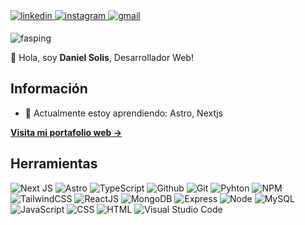 <!-- Contacto -->
<a href="https://www.linkedin.com/in/dxnielso/" target="_blank">
  <img src=https://img.shields.io/badge/linkedin-%231E77B5.svg?&style=for-the-badge&logo=linkedin&logoColor=white alt=linkedin style="margin-bottom: 5px;" />
</a>
<a href="https://www.instagram.com/dxnielso/" target="_blank">
  <img src=https://img.shields.io/badge/Instagram-E4405F?style=for-the-badge&logo=instagram&logoColor=white alt=instagram style="margin-bottom: 5px;" />
</a>
<a href="mailto:daniel.solis5200@gmail.com" target="_blank">
  <img src=https://img.shields.io/badge/Gmail-D14836?style=for-the-badge&logo=gmail&logoColor=white alt=gmail style="margin-bottom: 5px;" />
</a>
<p align="left"> <img src="https://komarev.com/ghpvc/?username=dxnielso&label=Profile%20views&color=brightgreen&style=flat-square" alt="fasping" /> </p>

👋 Hola, soy **Daniel Solis**, Desarrollador Web!

## Información

- 🌱 Actualmente estoy aprendiendo: Astro, Nextjs

**[Visita mi portafolio web &rarr;](https://dxnielso.github.io/portfolio/)**


<!-- Herramientas-->
## Herramientas
![Next JS](https://img.shields.io/badge/Next-black?style=for-the-badge&logo=next.js&logoColor=white)
![Astro](https://img.shields.io/badge/Astro-%23FE5D00?style=for-the-badge&logo=astro&logoColor=white)
![TypeScript](https://img.shields.io/badge/TypeScript-%233178C6?style=for-the-badge&logo=typescript&logoColor=white)
![Github](https://img.shields.io/badge/Github-%23181717?style=for-the-badge&logo=github&logoColor=white)
![Git](https://img.shields.io/badge/Git-%23F05032?style=for-the-badge&logo=git&logoColor=white)
![Pyhton](https://img.shields.io/badge/Python-%233776AB?style=for-the-badge&logo=python&logoColor=white)
![NPM](https://img.shields.io/badge/NPM-%23CB3837?style=for-the-badge&logo=npm&logoColor=white)
![TailwindCSS](https://img.shields.io/badge/tailwindcss-%2338B2AC.svg?style=for-the-badge&logo=tailwind-css&logoColor=white)
![ReactJS](https://img.shields.io/badge/ReactJS-%2361DAFB?style=for-the-badge&logo=react&logoColor=%2361DAFB&labelColor=black)
![MongoDB](https://img.shields.io/badge/MongoDB-%2347A248?style=for-the-badge&logo=mongodb&logoColor=white)
![Express](https://img.shields.io/badge/Express-%23000000?style=for-the-badge&logo=express&logoColor=white)
![Node](https://img.shields.io/badge/Node.js-%235FA04E?style=for-the-badge&logo=node.js&logoColor=white)
![MySQL](https://img.shields.io/badge/MySQL-%234479A1?style=for-the-badge&logo=mysql&logoColor=white)
![JavaScript](https://img.shields.io/badge/javascript-%23323330.svg?style=for-the-badge&logo=javascript&logoColor=%23F7DF1E)
![CSS](https://img.shields.io/badge/CSS-%231572B6?style=for-the-badge&logo=css3&logoColor=white)
![HTML](https://img.shields.io/badge/HTML-%23E34F26?style=for-the-badge&logo=html5&logoColor=white)
![Visual Studio Code](https://img.shields.io/badge/Visual%20Studio%20Code-0078d7.svg?style=for-the-badge&logo=visual-studio-code&logoColor=white)


<!--## Github Stats-->  
<!--![Daniel Solis's GitHub stats](https://github-readme-stats.vercel.app/api?username=dxnielso&show_icons=true&theme=dark)-->

<!--![Top Langs](https://github-readme-stats.vercel.app/api/top-langs/?username=dxnielso&layout=compact&theme=dark)-->
 
